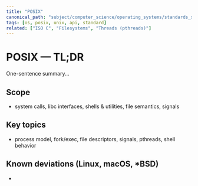 ```yaml
---
title: "POSIX"
canonical_path: "subject/computer_science/operating_systems/standards_specifications/posix.md"
tags: [os, posix, unix, api, standard]
related: ["ISO C", "Filesystems", "Threads (pthreads)"]
---
```

# POSIX — TL;DR

One-sentence summary...

## Scope

- system calls, libc interfaces, shells & utilities, file semantics, signals

## Key topics

- process model, fork/exec, file descriptors, signals, pthreads, shell behavior

## Known deviations (Linux, macOS, *BSD)

-
